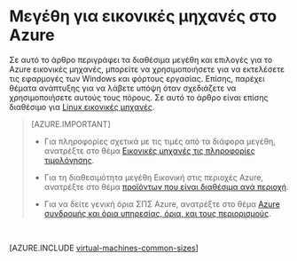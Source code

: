 <properties
 pageTitle="Εικονική Windows μεγέθη | Microsoft Azure"
 description="Παραθέτει τα διαθέσιμα για εικονικές μηχανές Windows στο Azure διαφορετικά μεγέθη."
 services="virtual-machines-windows"
 documentationCenter=""
 authors="cynthn"
 manager="timlt"
 editor=""
 tags="azure-resource-manager,azure-service-management"/>

<tags
ms.service="virtual-machines-windows"
 ms.devlang="na"
 ms.topic="article"
 ms.tgt_pltfrm="vm-windows"
 ms.workload="infrastructure-services"
 ms.date="09/21/2016"
 ms.author="cynthn"/>

# <a name="sizes-for-virtual-machines-in-azure"></a>Μεγέθη για εικονικές μηχανές στο Azure

Σε αυτό το άρθρο περιγράφει τα διαθέσιμα μεγέθη και επιλογές για το Azure εικονικές μηχανές, μπορείτε να χρησιμοποιήσετε για να εκτελέσετε τις εφαρμογές των Windows και φόρτους εργασίας. Επίσης, παρέχει θέματα ανάπτυξης για να λάβετε υπόψη όταν σχεδιάζετε να χρησιμοποιήσετε αυτούς τους πόρους.  Σε αυτό το άρθρο είναι επίσης διαθέσιμο για [Linux εικονικές μηχανές](virtual-machines-linux-sizes.md).

>[AZURE.IMPORTANT] 
>
>- Για πληροφορίες σχετικά με τις τιμές από τα διάφορα μεγέθη, ανατρέξτε στο θέμα [Εικονικές μηχανές τις πληροφορίες τιμολόγησης](https://azure.microsoft.com/pricing/details/virtual-machines/#Windows). 
>
>- Για τη διαθεσιμότητα μεγέθη Εικονική στις περιοχές Azure, ανατρέξτε στο θέμα [προϊόντων που είναι διαθέσιμα ανά περιοχή](https://azure.microsoft.com/regions/services/).
>
>- Για να δείτε γενική όρια ΣΠΣ Azure, ανατρέξτε στο θέμα [Azure συνδρομής και όρια υπηρεσίας, όρια, και τους περιορισμούς](../azure-subscription-service-limits.md).
<br>    

[AZURE.INCLUDE [virtual-machines-common-sizes](../../includes/virtual-machines-common-sizes.md)]

